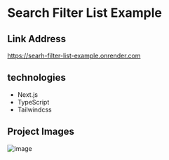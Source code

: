 # Search Filter List Example

## Link Address
https://searh-filter-list-example.onrender.com

## technologies
* Next.js
* TypeScript
* Tailwindcss

## Project Images
![image](https://github.com/programmingskills-2022/search-filter/assets/119696712/9e4ce6cb-2a4a-479a-9043-54793bd64f29)
